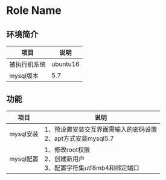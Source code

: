 Role Name
=========

## 环境简介
项目 | 说明 
---|---|
被执行机系统 | ubuntu16
mysql版本 | 5.7

## 功能

项目 | 说明 
---|---|
mysql安装 | 1、预设置安装交互界面需输入的密码设置 <BR> 2、apt方式安装mysql5.7 
mysql配置 | 1、修改root权限 <BR> 2、创建新用户 <BR> 3、配置字符集utf8mb4和绑定端口